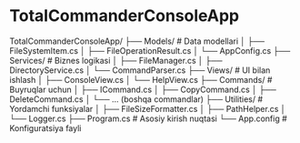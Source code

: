 
# TotalCommanderConsoleApp

TotalCommanderConsoleApp/
├── Models/               # Data modellari
│   ├── FileSystemItem.cs
│   ├── FileOperationResult.cs
│   └── AppConfig.cs
├── Services/             # Biznes logikasi
│   ├── FileManager.cs
│   ├── DirectoryService.cs
│   └── CommandParser.cs
├── Views/                # UI bilan ishlash
│   ├── ConsoleView.cs
│   └── HelpView.cs
├── Commands/             # Buyruqlar uchun
│   ├── ICommand.cs
│   ├── CopyCommand.cs
│   ├── DeleteCommand.cs
│   └── ... (boshqa commandlar)
├── Utilities/            # Yordamchi funksiyalar
│   ├── FileSizeFormatter.cs
│   ├── PathHelper.cs
│   └── Logger.cs
├── Program.cs            # Asosiy kirish nuqtasi
└── App.config            # Konfiguratsiya fayli
